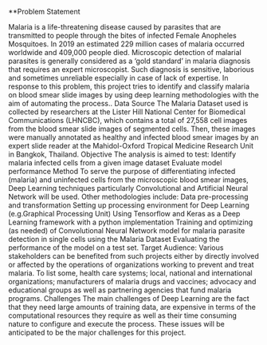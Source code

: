 **Problem Statement

Malaria is a life-threatening disease caused by parasites that are transmitted to people through the bites of infected Female Anopheles Mosquitoes. In 2019 an estimated 229 million cases of malaria occurred worldwide and 409,000 people died. Microscopic detection of malarial parasites is generally considered as a ‘gold standard’ in malaria diagnosis that requires an expert microscopist. Such diagnosis is sensitive,  laborious and sometimes unreliable especially  in case of lack of expertise. In response to this problem, this project tries to identify and classify malaria on blood smear slide images by using  deep learning methodologies with the aim of automating the process..
Data Source
The Malaria Dataset used is collected by researchers at the Lister Hill National Center for Biomedical Communications (LHNCBC), which contains a total of 27,558 cell images from the blood smear slide images of segmented cells. Then, these images were manually annotated as healthy and infected blood smear images by an expert slide reader at the Mahidol-Oxford Tropical Medicine Research Unit in Bangkok, Thailand.
Objective
The analysis is aimed to test:
Identify malaria infected cells from a given image dataset
Evaluate model performance
Method
To serve the purpose of differentiating infected (malaria) and uninfected cells from the microscopic blood smear images, Deep Learning techniques particularly Convolutional and Artificial Neural Network will be used. Other methodologies include:
Data pre-processing and transformation 
Setting up processing environment for Deep Learning (e.g.Graphical Processing Unit)
Using Tensorflow and Keras as a Deep Learning framework with a python implementation
Training and optimizing (as needed) of Convolutional Neural Network model for malaria parasite detection in single cells using the Malaria Dataset
Evaluating the performance of the model on a test set.
Target Audience:
Various stakeholders can be benefited from such projects either by directly involved or affected by the operations of organizations working to prevent and treat malaria. To list some, health care systems; local, national and international organizations; manufacturers of malaria drugs and vaccines; advocacy and educational groups as well as partnering agencies that fund malaria programs.
Challenges
The main challenges of Deep Learning are the fact that they need large amounts of training data, are expensive in terms of the computational resources they require as well as their time consuming nature to configure and execute the process. These issues will be anticipated to be the major challenges for this project.

